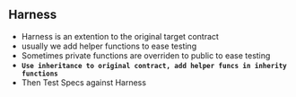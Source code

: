 ## Harness
- Harness is an extention to the original target contract
- usually we add helper functions to ease testing
- Sometimes private functions are overriden to public to ease testing
- **`Use inheritance to original contract, add helper funcs in inherity functions`**
- Then Test Specs against Harness 